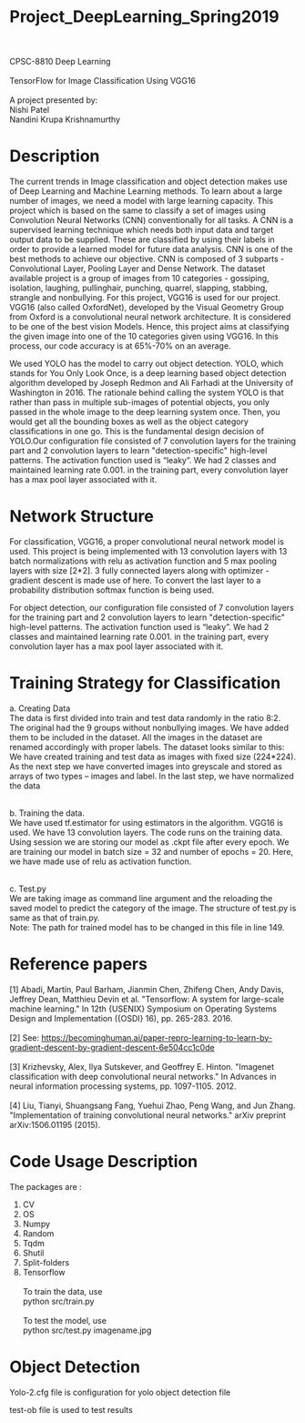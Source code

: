 # Project_DeepLearning_Spring2019<br><br>
CPSC-8810  Deep Learning<br><br>
TensorFlow for Image Classification Using VGG16<br><br>
A project presented by:<br>
Nishi Patel<br>
Nandini Krupa Krishnamurthy<br>


# Description
The current trends in Image classification and object detection makes use of Deep Learning and Machine Learning methods. To learn about a large number of images, we need a model with large learning capacity. This project which is based on the same to classify a set of images using Convolution Neural Networks  (CNN) conventionally for all tasks. A CNN is a supervised learning technique which needs both input data and target output data to be supplied. These are classified by using their labels in order to provide a learned model for future data analysis. CNN is one of the best methods to achieve our objective.  CNN is composed of 3 subparts -Convolutional Layer, Pooling Layer and Dense Network.  The dataset available project is a group of images from 10 categories - gossiping, isolation, laughing, pullinghair, punching, quarrel, slapping, stabbing, strangle and nonbullying. For this project, VGG16 is used for our project.  VGG16 (also called OxfordNet), developed by the Visual Geometry Group from Oxford  is a convolutional neural network architecture. It is considered to be one of the best vision Models. Hence, this project aims at classifying the given image into  one of the 10 categories given using VGG16. In this process, our code accuracy is at 65%-70% on an average.



We used YOLO has the model to carry out object detection.  YOLO, which stands for You Only Look Once, is a deep learning based object detection algorithm developed by Joseph Redmon and Ali Farhadi at the University of Washington in 2016. The rationale behind calling the system YOLO is that rather than pass in multiple sub-images of potential objects, you only passed in the whole image to the deep learning system once. Then, you would get all the bounding boxes as well as the object category classifications in one go. This is the fundamental design decision of YOLO.Our configuration file consisted of 7 convolution layers for the training part and 2 convolution layers to learn "detection-specific" high-level patterns. The activation function used is “leaky”. We had 2 classes and maintained learning rate 0.001. in the training part, every convolution layer has a max pool layer associated with it.

# Network Structure
For classification,  VGG16, a proper convolutional neural network model is used. This project is being implemented with 13 convolution layers with 13 batch normalizations with relu as activation function and 5 max pooling layers with size [2*2]. 3 fully connected layers along with optimizer -  gradient descent is made use of here. To convert the last layer to a probability distribution softmax function is being used. 

For object detection, our configuration file consisted of 7 convolution layers for the training part and 2 convolution layers to learn "detection-specific" high-level patterns. The activation function used is “leaky”. We had 2 classes and maintained learning rate 0.001. in the training part, every convolution layer has a max pool layer associated with it.

# Training Strategy for Classification

a.	Creating Data <br>
The data is first divided into train and test data randomly in the ratio 8:2. The original had the 9 groups without nonbullying images. We have added them to be included in the dataset. All the images in the dataset are renamed accordingly with proper labels. The dataset looks similar to this:
We have created training and test data as images with fixed size (224*224). As the next step we have converted images into greyscale and stored as arrays of two types – images and label. In the last step, we have normalized the data
<br><br>


b.	Training the data.<br>
We have used tf.estimator for using estimators in the algorithm. VGG16 is used. We have 13 convolution layers. The code runs on the training data. Using session we are storing our model as .ckpt file after every epoch. We are training our model in batch size = 32 and number of epochs = 20. Here, we have made use of relu as activation function.
<br><br>

c.	Test.py<br>
We are taking image as command line argument and the reloading the saved model to predict the category of the image. The structure of test.py is same as that of train.py.
<br>
Note: The path for trained model has to be changed in this file in line 149.

	

# Reference papers
[1] Abadi, Martín, Paul Barham, Jianmin Chen, Zhifeng Chen, Andy Davis, Jeffrey Dean, Matthieu Devin et al. "Tensorflow: A system for large-scale machine learning." In 12th {USENIX} Symposium on Operating Systems Design and Implementation ({OSDI} 16), pp. 265-283. 2016.
<br><br>[2] See: https://becominghuman.ai/paper-repro-learning-to-learn-by-gradient-descent-by-gradient-descent-6e504cc1c0de<br><br>[3] Krizhevsky, Alex, Ilya Sutskever, and Geoffrey E. Hinton. "Imagenet classification with deep convolutional neural networks." In Advances in neural information processing systems, pp. 1097-1105. 2012.<br><br>[4] Liu, Tianyi, Shuangsang Fang, Yuehui Zhao, Peng Wang, and Jun Zhang. "Implementation of training convolutional neural networks." arXiv preprint arXiv:1506.01195 (2015).

# Code Usage Description<br>
The packages are :<br>
1.	CV
2.	OS
3.	Numpy
4.	Random
5.	Tqdm
6.	Shutil
7.	Split-folders 
8.	Tensorflow<br><br>
To train the data, use<br>
	python src/train.py<br><br>
To test the model, use<br>
	python src/test.py imagename.jpg


# Object Detection

Yolo-2.cfg file is configuration for yolo object detection file

test-ob file is used to test results
